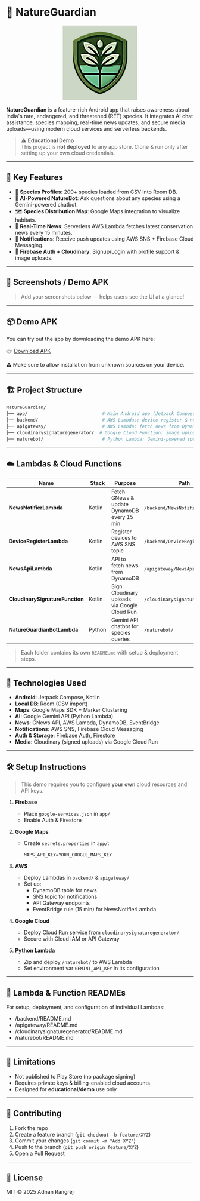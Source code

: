 # 🌿 NatureGuardian

<p align="center">
  <img src="https://raw.githubusercontent.com/adnanrangrej/nature-guardian/refs/heads/main/app/src/main/ic_launcher-playstore.png" height="200"/>
</p>

**NatureGuardian** is a feature-rich Android app that raises awareness about India's rare, endangered, and threatened (RET) species. It integrates AI chat assistance, species mapping, real-time news updates, and secure media uploads—using modern cloud services and serverless backends.

> ⚠️ **Educational Demo**  
> This project is **not deployed** to any app store. Clone & run only after setting up your own cloud credentials.

---

## 📱 Key Features

- 🔎 **Species Profiles**: 200+ species loaded from CSV into Room DB.
- 🤖 **AI-Powered NatureBot**: Ask questions about any species using a Gemini-powered chatbot.
- 🗺️ **Species Distribution Map**: Google Maps integration to visualize habitats.
- 📰 **Real-Time News**: Serverless AWS Lambda fetches latest conservation news every 15 minutes.
- 🔔 **Notifications**: Receive push updates using AWS SNS + Firebase Cloud Messaging.
- 🧾 **Firebase Auth + Cloudinary**: Signup/Login with profile support & image uploads.

---

## 📸 Screenshots / Demo APK

> Add your screenshots below — helps users see the UI at a glance!

<!--
<p align="center">
  <img src="docs/screenshot1.png" width="300"/>
  <img src="docs/screenshot2.png" width="300"/>
</p>
-->

---

## 📦 Demo APK

You can try out the app by downloading the demo APK here:

👉 [Download APK](https://github.com/YOUR_USERNAME/nature-guardian/releases/download/v1.0-demo/app-release.apk)

⚠️ Make sure to allow installation from unknown sources on your device.

---


## 🏗️ Project Structure

```bash
NatureGuardian/
├── app/                            # Main Android app (Jetpack Compose)
├── backend/                        # AWS Lambdas: device register & news notifier
├── apigateway/                     # AWS Lambda: fetch news from DynamoDB
├── cloudinarysignaturegenerator/  # Google Cloud Function: image upload signature
├── naturebot/                      # Python Lambda: Gemini-powered species assistant
```

---

## ☁️ Lambdas & Cloud Functions

| Name                              | Stack   | Purpose                                            | Path                              |
|-----------------------------------|---------|----------------------------------------------------|-----------------------------------|
| **NewsNotifierLambda**            | Kotlin  | Fetch GNews & update DynamoDB every 15 min         | `/backend/NewsNotifierLambda/`    |
| **DeviceRegisterLambda**          | Kotlin  | Register devices to AWS SNS topic                  | `/backend/DeviceRegisterLambda/`  |
| **NewsApiLambda**                 | Kotlin  | API to fetch news from DynamoDB                    | `/apigateway/NewsApiLambda/`      |
| **CloudinarySignatureFunction**   | Kotlin  | Sign Cloudinary uploads via Google Cloud Run       | `/cloudinarysignaturegenerator/`  |
| **NatureGuardianBotLambda**       | Python  | Gemini API chatbot for species queries             | `/naturebot/`                     |

> Each folder contains its own `README.md` with setup & deployment steps.

---

## 🚀 Technologies Used

- **Android**: Jetpack Compose, Kotlin  
- **Local DB**: Room (CSV import)  
- **Maps**: Google Maps SDK + Marker Clustering  
- **AI**: Google Gemini API (Python Lambda)  
- **News**: GNews API, AWS Lambda, DynamoDB, EventBridge  
- **Notifications**: AWS SNS, Firebase Cloud Messaging  
- **Auth & Storage**: Firebase Auth, Firestore  
- **Media**: Cloudinary (signed uploads) via Google Cloud Run  

---

## 🛠️ Setup Instructions

> This demo requires you to configure **your own** cloud resources and API keys.

1. **Firebase**  
   - Place `google-services.json` in `app/`  
   - Enable Auth & Firestore

2. **Google Maps**  
   - Create `secrets.properties` in `app/`:  
     ```properties
     MAPS_API_KEY=YOUR_GOOGLE_MAPS_KEY
     ```

3. **AWS**  
   - Deploy Lambdas in `backend/` & `apigateway/`  
   - Set up:
     - DynamoDB table for news
     - SNS topic for notifications
     - API Gateway endpoints
     - EventBridge rule (15 min) for NewsNotifierLambda

4. **Google Cloud**  
   - Deploy Cloud Run service from `cloudinarysignaturegenerator/`  
   - Secure with Cloud IAM or API Gateway

5. **Python Lambda**  
   - Zip and deploy `/naturebot/` to AWS Lambda  
   - Set environment var `GEMINI_API_KEY` in its configuration

---

## 📂 Lambda & Function READMEs

For setup, deployment, and configuration of individual Lambdas:

- /backend/README.md
- /apigateway/README.md
- /cloudinarysignaturegenerator/README.md
- /naturebot/README.md

---

## 🙋 Limitations

- Not published to Play Store (no package signing)  
- Requires private keys & billing-enabled cloud accounts  
- Designed for **educational/demo** use only  

---

## 🤝 Contributing

1. Fork the repo  
2. Create a feature branch (`git checkout -b feature/XYZ`)  
3. Commit your changes (`git commit -m "Add XYZ"`)  
4. Push to the branch (`git push origin feature/XYZ`)  
5. Open a Pull Request

---

## 📄 License

MIT © 2025 Adnan Rangrej 
